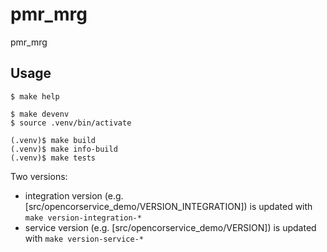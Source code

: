 # pmr_mrg

pmr_mrg

## Usage

```console
$ make help

$ make devenv
$ source .venv/bin/activate

(.venv)$ make build
(.venv)$ make info-build
(.venv)$ make tests
```

 Two versions:

- integration version (e.g. [src/opencorservice_demo/VERSION_INTEGRATION]) is updated with ``make version-integration-*``
- service version (e.g. [src/opencorservice_demo/VERSION]) is updated with ``make version-service-*``
